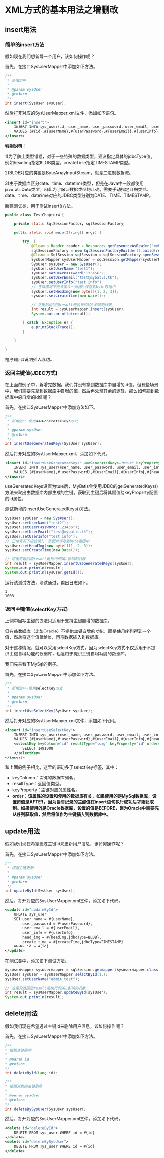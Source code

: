 # XML方式的基本用法之增删改

## insert用法

### 简单的insert方法

假如现在我们想新增一个用户，该如何操作呢？

首先，在接口SysUserMapper中添加如下方法。

```java
/**
 * 新增用户
 *
 * @param sysUser
 * @return
 */
int insert(SysUser sysUser);
```

然后打开对应的SysUserMapper.xml文件，添加如下语句。

```xml
<insert id="insert">
    INSERT INTO sys_user(id, user_name, user_password, user_email, user_info, head_img, create_time)
    VALUES (#{id},#{userName},#{userPassword},#{userEmail},#{userInfo},#{headImg,jdbcType=BLOB},#{createTime,jdbcType=TIMESTAMP})
</insert>
```

**特别说明：**

1)为了防止类型错误，对于一些特殊的数据类型，建议指定具体的jdbcType值。例如headImg指定BLOB类型，createTime指定TIMESTAMP类型。

2)BLOB对应的类型是ByteArrayInputStream，就是二进制数据流。

3)由于数据库区分date、time、datetime类型，但是在Java中一般都使用java.util.Date类型。因此为了保证数据类型的正确，需要手动指定日期类型。date、time、datetime对应的JDBC类型分别为DATE、TIME、TIMESTAMP。

新建测试类，用于测试insert()方法。

```java
public class TestChapter4 {

    private static SqlSessionFactory sqlSessionFactory;

    public static void main(String[] args) {

        try  {
            @Cleanup Reader reader = Resources.getResourceAsReader("mybatis-config.xml");
            sqlSessionFactory = new SqlSessionFactoryBuilder().build(reader);
            @Cleanup SqlSession sqlSession = sqlSessionFactory.openSession();
            SysUserMapper sysUserMapper = sqlSession.getMapper(SysUserMapper.class);
            SysUser sysUser = new SysUser();
            sysUser.setUserName("test1");
            sysUser.setUserPassword("123456");
            sysUser.setUserEmail("test@mybatis.tk");
            sysUser.setUserInfo("test info");
            // 正常情况下应该读入一张图片保存到byte数组中
            sysUser.setHeadImg(new byte[]{1, 2, 3});
            sysUser.setCreateTime(new Date());

            // 这里的返回值result是执行的SQL影响的行数
            int result = sysUserMapper.insert(sysUser);
            System.out.println(result);

        } catch (Exception e) {
            e.printStackTrace();
        }

    }

}
```

程序输出`1`说明插入成功。

### 返回主键值(JDBC方式)

在上面的例子中，新增完数据，我们并没有拿到数据库中自增的id值，但有些场景中，我们需要先拿到数据库中自增的值，然后再处理其余的逻辑，那么如何拿到数据库中的自增的id值呢？

首先，在接口SysUserMapper中添加方法如下。

```java
/**
 * 新增用户-使用useGeneratedKeys方式
 *
 * @param sysUser
 * @return
 */
int insertUseGeneratedKeys(SysUser sysUser);
```
然后打开对应的SysUserMapper.xml，添加如下代码。

```xml
<insert id="insertUseGeneratedKeys" useGeneratedKeys="true" keyProperty="id">
    INSERT INTO sys_user(user_name, user_password, user_email, user_info, head_img, create_time)
    VALUES (#{userName},#{userPassword},#{userEmail},#{userInfo},#{headImg,jdbcType=BLOB},#{createTime,jdbcType=TIMESTAMP})
</insert>
```

useGeneratedKeys设置为ture后，MyBatis会使用JDBC的getGeneratedKeys()方法来取出由数据库内部生成的主键。获取到主键后将其赋值给keyProperty配置的id属性。

测试新增的insertUseGeneratedKeys()方法。

```java
SysUser sysUser = new SysUser();
sysUser.setUserName("test2");
sysUser.setUserPassword("123456");
sysUser.setUserEmail("test@mybatis.tk");
sysUser.setUserInfo("test info");
// 正常情况下应该读入一张图片保存到byte数组中
sysUser.setHeadImg(new byte[]{1, 2, 3});
sysUser.setCreateTime(new Date());

// 这里的返回值result是执行的SQL影响的行数
int result = sysUserMapper.insertUseGeneratedKeys(sysUser);
System.out.println(result);
System.out.println(sysUser.getId());
```

运行该测试方法，测试通过，输出日志如下。

```
1
1003
```

### 返回主键值(selectKey方式)

上例中回写主键的方法只适用于支持主键自增的数据库。

但有些数据库（比如Oracle）不提供主键自增的功能，而是使用序列得到一个值，然后将这个值赋给id，再将数据插入到数据库。

对于这种情况，就可以采用selectKey方式，因为selectKey方式不仅适用于不提供主键自增功能的数据库，也适用于提供主键自增功能的数据库。

我们先来看下MySql的例子。

首先，在接口SysUserMapper中添加如下方法。

```java
/**
 * 新增用户-使用selectKey方式
 *
 * @param sysUser
 * @return
 */
int insertUseSelectKey(SysUser sysUser);
```

然后打开对应的SysUserMapper.xml文件，添加如下代码。

```xml
<insert id="insertUseSelectKey">
    INSERT INTO sys_user(user_name, user_password, user_email, user_info, head_img, create_time)
    VALUES (#{userName},#{userPassword},#{userEmail},#{userInfo},#{headImg,jdbcType=BLOB},#{createTime,jdbcType=TIMESTAMP})
    <selectKey keyColumn="id" resultType="long" keyProperty="id" order="AFTER">
        SELECT 1491008
    </selectKey>
</insert>
```

和上面的例子相比，这里的语句多了selectKey标签，其中：

- keyColumn：主键的数据库列名。
- resultType：返回值类型。
- keyProperty：主键对应的属性名。
- **order：该属性的设置和使用的数据库有关，如果使用的是MySql数据库，设置的值是AFTER，因为当前记录的主键值在insert语句执行成功后才能获取到。如果使用的是Oracle数据库，设置的值是BEFORE，因为Oracle中需要先从序列获取值，然后将值作为主键插入到数据库中。**

## update用法

假如我们现在希望通过主键id来更新用户信息，该如何操作呢？

首先，在接口SysUserMapper中添加如下方法。

```java
/**
 * 根据主键更新
 *
 * @param sysUser
 * @return
 */
int updateById(SysUser sysUser);
```

然后，打开对应的SysUserMapper.xml文件，添加如下代码。

```xml
<update id="updateById">
    UPDATE sys_user
    SET user_name = #{userName},
        user_password = #{userPassword},
        user_email = #{userEmail},
        user_info = #{userInfo},
        head_img = #{headImg,jdbcType=BLOB},
        create_time = #{createTime,jdbcType=TIMESTAMP}
    WHERE id = #{id}
</update>
```

在测试类中，添加如下测试方法。

```java
SysUserMapper sysUserMapper = sqlSession.getMapper(SysUserMapper.class);
SysUser sysUser = sysUserMapper.selectById(1L);
sysUser.setUserName("admin_test");

// 这里的返回值result是执行的SQL影响的行数
int result = sysUserMapper.updateById(sysUser);
System.out.println(result);
```

## delete用法

假如我们现在希望通过主键id来删除用户信息，该如何操作呢？

首先，在接口SysUserMapper中添加如下方法。

```java
/**
* 根据主键删除
*
* @param id
* @return
*/
int deleteById(Long id);

/**
* 根据对象的主键删除
*
* @param sysUser
* @return
*/
int deleteBySysUser(SysUser sysUser);
```

然后，打开对应的SysUserMapper.xml文件，添加如下代码。

```xml
<delete id="deleteById">
    DELETE FROM sys_user WHERE id = #{id}
</delete>
<delete id="deleteBySysUser">
    DELETE FROM sys_user WHERE id = #{id}
</delete>
```